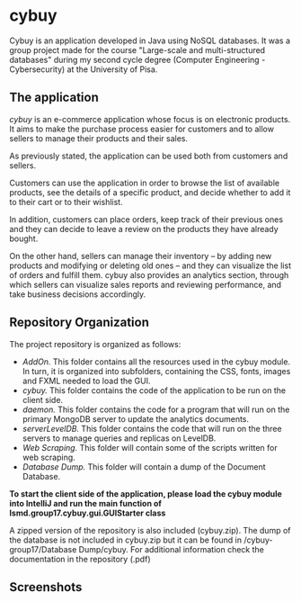 # cybuy
Cybuy is an application developed in Java using NoSQL databases. It was a group project made for the course "Large-scale and multi-structured databases" during my second cycle degree (Computer Engineering - Cybersecurity) at the University of Pisa. 

## The application
*cybuy* is an e-commerce application whose focus is on electronic products. It aims to make the purchase process easier for customers and to allow sellers to manage their products and their sales.

As previously stated, the application can be used both from customers and sellers.

Customers can use the application in order to browse the list of available products, see the details of a specific product, and decide whether to add it to their cart or to their wishlist. 

In addition, customers can place orders, keep track of their previous ones and they can decide to leave a review on the products they have already bought.

On the other hand, sellers can manage their inventory – by adding new products and modifying or deleting old ones – and they can visualize the list of orders and fulfill them.
cybuy also provides an analytics section, through which sellers can visualize sales reports and reviewing performance, and take business decisions accordingly.

## Repository Organization
The project repository is organized as follows:
* *AddOn.* This folder contains all the resources used in the cybuy module. In turn, it is organized into subfolders, containing the CSS, fonts, images and FXML needed to load the GUI.
* *cybuy.* This folder contains the code of the application to be run on the client side.
* *daemon.* This folder contains the code for a program that will run on the primary MongoDB server to update the analytics documents.
* *serverLevelDB.* This folder contains the code that will run on the three servers to manage queries and replicas on LevelDB.
* *Web Scraping.* This folder will contain some of the scripts written for web scraping.
* *Database Dump.* This folder will contain a dump of the Document Database.

**To start the client side of the application, please load the cybuy module into IntelliJ and run the main function of lsmd.group17.cybuy.gui.GUIStarter class**

A zipped version of the repository is also included (cybuy.zip). The dump of the database is not included in cybuy.zip but it can be found in /cybuy-group17/Database Dump/cybuy.
For additional information check the documentation in the repository (.pdf)

## Screenshots

